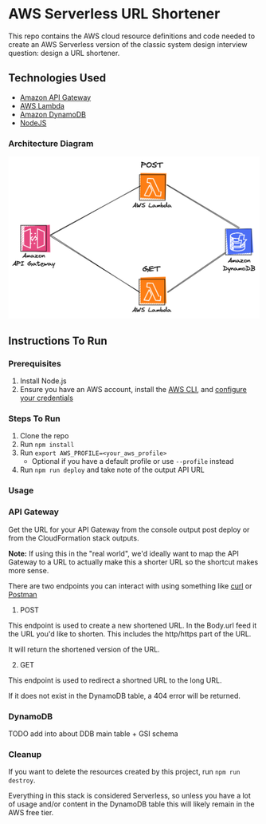 # AWS Serverless URL Shortener

This repo contains the AWS cloud resource definitions and code needed to create an AWS Serverless version of the classic system design interview question: design a URL shortener.

## Technologies Used

- [Amazon API Gateway](https://aws.amazon.com/api-gateway/)
- [AWS Lambda](https://aws.amazon.com/lambda/)
- [Amazon DynamoDB](https://aws.amazon.com/dynamodb/)
- [NodeJS](https://nodejs.org/en)

### Architecture Diagram

![URL shortener diagram](./docs/url-shortener-diagram.png)

## Instructions To Run

### Prerequisites

1. Install Node.js
2. Ensure you have an AWS account, install the [AWS CLI](https://docs.aws.amazon.com/cli/latest/userguide/getting-started-install.html), and [configure your credentials](https://docs.aws.amazon.com/cli/latest/userguide/cli-configure-quickstart.html)

### Steps To Run

1. Clone the repo
2. Run `npm install`
3. Run `export AWS_PROFILE=<your_aws_profile>`
   - Optional if you have a default profile or use `--profile` instead
4. Run `npm run deploy` and take note of the output API URL

### Usage

### API Gateway

Get the URL for your API Gateway from the console output post deploy or from the CloudFormation stack outputs.

**Note:** If using this in the "real world", we'd ideally want to map the API Gateway to a URL to actually make this a shorter URL so the shortcut makes more sense.

There are two endpoints you can interact with using something like [curl](https://curl.se/) or [Postman](https://www.postman.com/)

1. POST <URL>

This endpoint is used to create a new shortened URL. In the Body.url feed it the URL you'd like to shorten. This includes the http/https part of the URL.

It will return the shortened version of the URL.

2. GET <URL>

This endpoint is used to redirect a shortned URL to the long URL.

If it does not exist in the DynamoDB table, a 404 error will be returned.

### DynamoDB

TODO add into about DDB main table + GSI schema

### Cleanup

If you want to delete the resources created by this project, run `npm run destroy`.

Everything in this stack is considered Serverless, so unless you have a lot of usage and/or content in the DynamoDB table this will likely remain in the AWS free tier.
